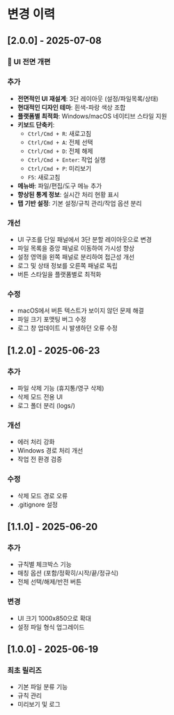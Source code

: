 # 변경 이력

## [2.0.0] - 2025-07-08

### 🎉 UI 전면 개편

### 추가
- **전면적인 UI 재설계**: 3단 레이아웃 (설정/파일목록/상태)
- **현대적인 디자인 테마**: 흰색-파랑 색상 조합
- **플랫폼별 최적화**: Windows/macOS 네이티브 스타일 지원
- **키보드 단축키**: 
  - `Ctrl/Cmd + R`: 새로고침
  - `Ctrl/Cmd + A`: 전체 선택
  - `Ctrl/Cmd + D`: 전체 해제
  - `Ctrl/Cmd + Enter`: 작업 실행
  - `Ctrl/Cmd + P`: 미리보기
  - `F5`: 새로고침
- **메뉴바**: 파일/편집/도구 메뉴 추가
- **향상된 통계 정보**: 실시간 처리 현황 표시
- **탭 기반 설정**: 기본 설정/규칙 관리/작업 옵션 분리

### 개선
- UI 구조를 단일 패널에서 3단 분할 레이아웃으로 변경
- 파일 목록을 중앙 패널로 이동하여 가시성 향상
- 설정 영역을 왼쪽 패널로 분리하여 접근성 개선
- 로그 및 상태 정보를 오른쪽 패널로 독립
- 버튼 스타일을 플랫폼별로 최적화

### 수정
- macOS에서 버튼 텍스트가 보이지 않던 문제 해결
- 파일 크기 포맷팅 버그 수정
- 로그 창 업데이트 시 발생하던 오류 수정

## [1.2.0] - 2025-06-23
### 추가
- 파일 삭제 기능 (휴지통/영구 삭제)
- 삭제 모드 전용 UI
- 로그 폴더 분리 (logs/)

### 개선
- 에러 처리 강화
- Windows 경로 처리 개선
- 작업 전 환경 검증

### 수정
- 삭제 모드 경로 오류
- .gitignore 설정

## [1.1.0] - 2025-06-20
### 추가
- 규칙별 체크박스 기능
- 매칭 옵션 (포함/정확히/시작/끝/정규식)
- 전체 선택/해제/반전 버튼

### 변경
- UI 크기 1000x850으로 확대
- 설정 파일 형식 업그레이드

## [1.0.0] - 2025-06-19
### 최초 릴리즈
- 기본 파일 분류 기능
- 규칙 관리
- 미리보기 및 로그